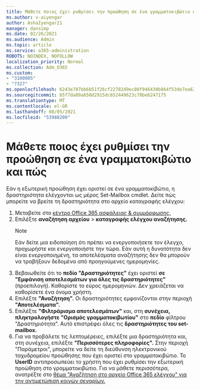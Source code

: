 ```yaml
---
title: Μάθετε ποιος έχει ρυθμίσει την προώθηση σε ένα γραμματοκιβώτιο και πώς
ms.author: v-aiyengar
author: AshaIyengar21
manager: dansimp
ms.date: 02/26/2021
ms.audience: Admin
ms.topic: article
ms.service: o365-administration
ROBOTS: NOINDEX, NOFOLLOW
localization_priority: Normal
ms.collection: Adm_O365
ms.custom:
- "3100005"
- "7327"
ms.openlocfilehash: 6243e787bb6b51f26cf22782d9ec80f946430b864f53de7ea626b7166a674d2c
ms.sourcegitcommit: b5f7da89a650d2915dc652449623c78be6247175
ms.translationtype: MT
ms.contentlocale: el-GR
ms.lasthandoff: 08/05/2021
ms.locfileid: "53988200"
---
```

# <a name="find-out-who-set-up-forwarding-on-a-mailbox-and-how"></a>Μάθετε ποιος έχει ρυθμίσει την προώθηση σε ένα γραμματοκιβώτιο και πώς

Εάν η εξωτερική προώθηση έχει οριστεί σε ένα γραμματοκιβώτιο, η δραστηριότητα ελέγχονται ως μέρος Set-Mailbox cmdlet. Δείτε πώς μπορείτε να βρείτε τη δραστηριότητα στο αρχείο καταγραφής ελέγχου:

1. Μεταβείτε στο [κέντρο Office 365 ασφάλειας & συμμόρφωσης.](https://go.microsoft.com/fwlink/p/?linkid=2077143)
1. Επιλέξτε **αναζήτηση αρχείου** >  **καταγραφής ελέγχου αναζήτησης.**
    > [!NOTE]
    > Εάν δείτε μια ειδοποίηση ότι πρέπει να ενεργοποιήσετε τον έλεγχο, προχωρήστε και ενεργοποιήστε την τώρα. Εάν αυτή η δυνατότητα δεν είναι ενεργοποιημένη, τα αποτελέσματα αναζήτησης δεν θα μπορούν να τραβήξουν δεδομένα από προηγούμενες ημερομηνίες.
1. Βεβαιωθείτε ότι το **πεδίο "Δραστηριότητες"** έχει οριστεί **σε "Εμφάνιση αποτελεσμάτων για όλες τις δραστηριότητες"** (προεπιλογή). Καθορίστε το εύρος ημερομηνιών. Δεν χρειάζεται να καθορίσετε ένα όνομα χρήστη.
1. Επιλέξτε **"Αναζήτηση".** Οι δραστηριότητες εμφανίζονται στην περιοχή **"Αποτελέσματα".**
1. Επιλέξτε **"Φιλτράρισμα αποτελεσμάτων"** και, στη **συνέχεια, πληκτρολογήστε "Ορισμός γραμματοκιβωτίου"** στο **πεδίο** φίλτρου "Δραστηριότητα". Αυτό επιστρέφει όλες τις **δραστηριότητες του set-mailbox.**
1. Για να προβάλετε τις λεπτομέρειες, επιλέξτε μια δραστηριότητα και, στη συνέχεια, επιλέξτε **"Περισσότερες πληροφορίες".** Στην περιοχή "Παράμετροι", μπορείτε να δείτε τη διεύθυνση ηλεκτρονικού ταχυδρομείου προώθησης που έχει οριστεί στο γραμματοκιβώτιο.  Το **UserID** αντιπροσωπεύει το χρήστη που έχει ρυθμίσει την εξωτερική προώθηση στο γραμματοκιβώτιο.
Για να μάθετε περισσότερα, ανατρέξτε στο [θέμα "Αναζήτηση στο αρχείο Office 365 ελέγχου" για την αντιμετώπιση κοινών σεναρίων.](https://go.microsoft.com/fwlink/?linkid=2103944)